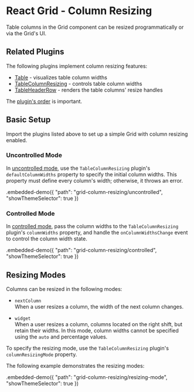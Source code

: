 # React Grid - Column Resizing

Table columns in the Grid component can be resized programmatically or via the Grid's UI.

## Related Plugins

The following plugins implement column resizing features:

- [Table](../reference/table.md) - visualizes table column widths
- [TableColumnResizing](../reference/table-column-resizing.md) - controls table column widths
- [TableHeaderRow](../reference/table-header-row.md) - renders the table columns' resize handles

The [plugin's order](./plugin-overview.md#plugin-order) is important.

## Basic Setup

Import the plugins listed above to set up a simple Grid with column resizing enabled.

### Uncontrolled Mode

In [uncontrolled mode](controlled-and-uncontrolled-modes.md), use the `TableColumnResizing` plugin's `defaultColumnWidths` property to specify the initial column widths. This property must define every column's width; otherwise, it throws an error.

.embedded-demo({ "path": "grid-column-resizing/uncontrolled", "showThemeSelector": true })

### Controlled Mode

In [controlled mode](controlled-and-uncontrolled-modes.md), pass the column widths to the `TableColumnResizing` plugin's `columnWidths` property, and handle the `onColumnWidthsChange` event to control the column width state.

.embedded-demo({ "path": "grid-column-resizing/controlled", "showThemeSelector": true })

## Resizing Modes

Columns can be resized in the following modes:

- `nextColumn`        
When a user resizes a column, the width of the next column changes.

- `widget`        
When a user resizes a column, columns located on the right shift, but retain their widths. In this mode, column widths cannot be specified using the `auto` and percentage values.

To specify the resizing mode, use the `TableColumnResizing` plugin's `columnResizingMode` property. 

The following example demonstrates the resizing modes:

.embedded-demo({ "path": "grid-column-resizing/resizing-mode", "showThemeSelector": true })
